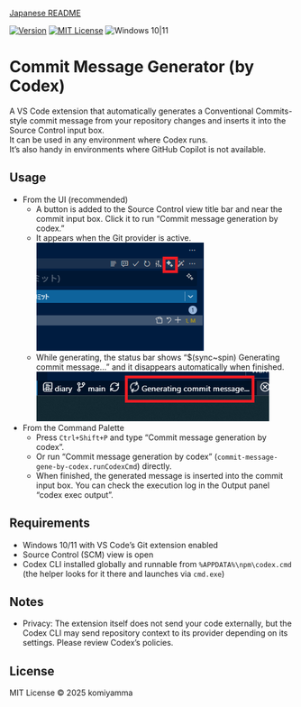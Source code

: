 [Japanese README](README.ja.md)

[![Version](https://img.shields.io/badge/version-v0.2.4-4094ff.svg)](https://marketplace.visualstudio.com/items?itemName=komiyamma.commit-message-gene-by-codex)
[![MIT License](https://img.shields.io/badge/license-MIT-blue.svg?style=flat)](LICENSE)
![Windows 10|11](https://img.shields.io/badge/Windows-_10_|_11-6479ff.svg?logo=windows&logoColor=white)

# Commit Message Generator (by Codex)

A VS Code extension that automatically generates a Conventional Commits-style commit message from your repository changes and inserts it into the Source Control input box.  
It can be used in any environment where Codex runs.  
It’s also handy in environments where GitHub Copilot is not available.

## Usage

- From the UI (recommended)
  - A button is added to the Source Control view title bar and near the commit input box. Click it to run “Commit message generation by codex.”
  - It appears when the Git provider is active.  
  [![Commit Input Box Button](images/button.png)](images/button.png)
  - While generating, the status bar shows “$(sync~spin) Generating commit message…” and it disappears automatically when finished.  
  [![Commit StatusBar](images/statusbar.png)](images/statusbar.png)
- From the Command Palette
  - Press `Ctrl+Shift+P` and type “Commit message generation by codex”.
  - Or run “Commit message generation by codex” (`commit-message-gene-by-codex.runCodexCmd`) directly.
  - When finished, the generated message is inserted into the commit input box. You can check the execution log in the Output panel “codex exec output”.

## Requirements

- Windows 10/11 with VS Code’s Git extension enabled
- Source Control (SCM) view is open
- Codex CLI installed globally and runnable from `%APPDATA%\npm\codex.cmd` (the helper looks for it there and launches via `cmd.exe`)

## Notes

- Privacy: The extension itself does not send your code externally, but the Codex CLI may send repository context to its provider depending on its settings. Please review Codex’s policies.

## License

MIT License © 2025 komiyamma

